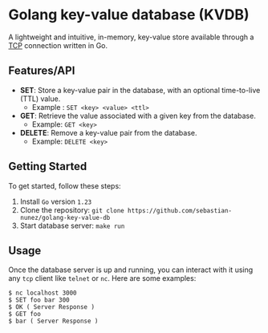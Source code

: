 # Golang key-value database (KVDB)

A lightweight and intuitive, in-memory, key-value store available through a [TCP](<https://www.fortinet.com/resources/cyberglossary/tcp-ip#:~:text=Transmission%20Control%20Protocol%20(TCP)%20is,exchange%20messages%20over%20a%20network.>) connection written in Go.

## Features/API

- **SET**: Store a key-value pair in the database, with an optional time-to-live (TTL) value.
  - Example : `SET <key> <value> <ttl>`
- **GET**: Retrieve the value associated with a given key from the database.
  - Example: `GET <key>`
- **DELETE**: Remove a key-value pair from the database.
  - Example: `DELETE <key>`

## Getting Started

To get started, follow these steps:

1. Install `Go` version `1.23`
2. Clone the repository: `git clone https://github.com/sebastian-nunez/golang-key-value-db`
3. Start database server: `make run`

## Usage

Once the database server is up and running, you can interact with it using any `tcp` client like `telnet` or `nc`. Here are some examples:

```shell
$ nc localhost 3000
$ SET foo bar 300
$ OK ( Server Response )
$ GET foo
$ bar ( Server Response )
```
